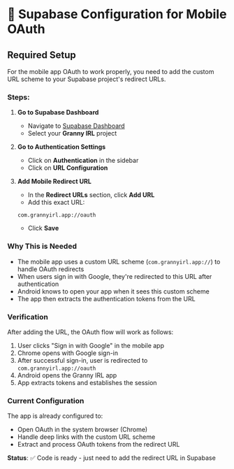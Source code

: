 # 🔧 Supabase Configuration for Mobile OAuth

## Required Setup

For the mobile app OAuth to work properly, you need to add the custom URL scheme to your Supabase project's redirect URLs.

### Steps:

1. **Go to Supabase Dashboard**
   - Navigate to [Supabase Dashboard](https://supabase.com/dashboard)
   - Select your **Granny IRL** project

2. **Go to Authentication Settings**
   - Click on **Authentication** in the sidebar
   - Click on **URL Configuration**

3. **Add Mobile Redirect URL**
   - In the **Redirect URLs** section, click **Add URL**
   - Add this exact URL:
   ```
   com.grannyirl.app://oauth
   ```
   - Click **Save**

### Why This is Needed

- The mobile app uses a custom URL scheme (`com.grannyirl.app://`) to handle OAuth redirects
- When users sign in with Google, they're redirected to this URL after authentication
- Android knows to open your app when it sees this custom scheme
- The app then extracts the authentication tokens from the URL

### Verification

After adding the URL, the OAuth flow will work as follows:
1. User clicks "Sign in with Google" in the mobile app
2. Chrome opens with Google sign-in
3. After successful sign-in, user is redirected to `com.grannyirl.app://oauth`
4. Android opens the Granny IRL app
5. App extracts tokens and establishes the session

### Current Configuration

The app is already configured to:
- Open OAuth in the system browser (Chrome)
- Handle deep links with the custom URL scheme
- Extract and process OAuth tokens from the redirect URL

**Status**: ✅ Code is ready - just need to add the redirect URL in Supabase